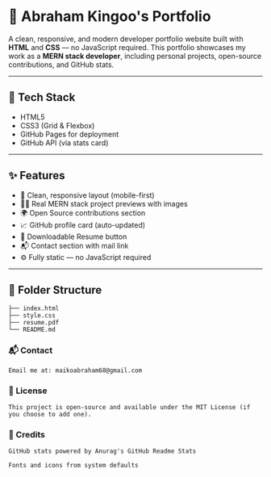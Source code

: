 # 💼 Abraham Kingoo's Portfolio

A clean, responsive, and modern developer portfolio website built with **HTML** and **CSS** — no JavaScript required. This portfolio showcases my work as a **MERN stack developer**, including personal projects, open-source contributions, and GitHub stats.
  
---

## 🧰 Tech Stack

- HTML5  
- CSS3 (Grid & Flexbox)  
- GitHub Pages for deployment  
- GitHub API (via stats card)

---

## ✨ Features

- 🎨 Clean, responsive layout (mobile-first)
- 🧑‍💻 Real MERN stack project previews with images
- 🌍 Open Source contributions section
- 📈 GitHub profile card (auto-updated)
- 📄 Downloadable Resume button
- 📬 Contact section with mail link
- ⚙️ Fully static — no JavaScript required

---

## 📁 Folder Structure

```plaintext
├── index.html
├── style.css
├── resume.pdf
└── README.md
```

### 📬 Contact
    Email me at: maikoabraham68@gmail.com

### 📜 License

    This project is open-source and available under the MIT License (if you choose to add one).

### 🙌 Credits
    GitHub stats powered by Anurag's GitHub Readme Stats

    Fonts and icons from system defaults